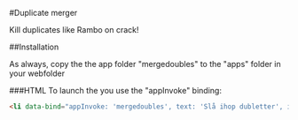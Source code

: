 #Duplicate merger

Kill duplicates like Rambo on crack!

##Installation

As always, copy the the app folder "mergedoubles" to the "apps" folder in your webfolder


###HTML
To launch the you use the "appInvoke" binding:

```html
<li data-bind="appInvoke: 'mergedoubles', text: 'Slå ihop dubletter', icon:'fa-file'"></li>   
```


